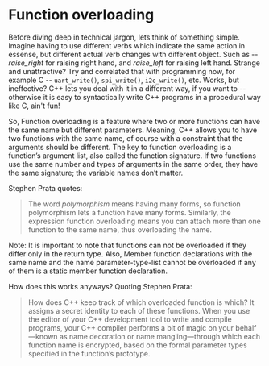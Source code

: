 # Function overloading
Before diving deep in technical jargon, lets think of something simple.
Imagine having to use different verbs which indicate the same action in essense, but different actual verb changes with different object. Such as -- _raise_right_ for raising right hand, and _raise_left_ for raising left hand. Strange and unattractive? 
Try and correlated that with programming now, for example C -- `uart_write()`, `spi_write()`, `i2c_write()`, etc. Works, but ineffective?
C++ lets you deal with it in a different way, if you want to -- otherwise it is easy to syntactically write C++ programs in a procedural way like C, ain't fun!

So, Function overloading is a feature where two or more functions can have the same name but different parameters. Meaning, C++ allows you to have two functions with the same name, of course with a constraint that the arguments should be different. 
The key to function overloading is a function’s argument list, also called the function signature. If two functions use the same number and types of arguments in the same order, they have the same signature; the variable names don’t matter.

Stephen Prata quotes:
> The word _polymorphism_ means having many forms, so function polymorphism lets a function have many forms. Similarly, the expression function overloading means you can
attach more than one function to the same name, thus overloading the name.

Note: It is important to note that functions can not be overloaded if they differ only in the return type. Also, Member function declarations with the same name and the name parameter-type-list cannot be overloaded if any of them is a static member function declaration.

How does this works anyways?
Quoting Stephen Prata:
> How does C++ keep track of which overloaded function is which? It assigns a secret identity
to each of these functions. When you use the editor of your C++ development tool to write
and compile programs, your C++ compiler performs a bit of magic on your behalf—known as
name decoration or name mangling—through which each function name is encrypted, based
on the formal parameter types specified in the function’s prototype.
